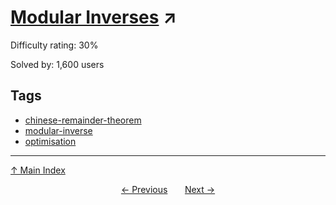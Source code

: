 # [Modular Inverses](https://projecteuler.net/problem=451) ↗️

Difficulty rating: 30%

Solved by: 1,600 users
## Tags

- [chinese-remainder-theorem](../tags/chinese-remainder-theorem.md)
- [modular-inverse](../tags/modular-inverse.md)
- [optimisation](../tags/optimisation.md)



---

[↑ Main Index](../README.md)


<div align=center><a href='450.md'>← Previous</a> &nbsp;&nbsp; &nbsp;&nbsp;  <a href='452.md'>Next →</a></div>
